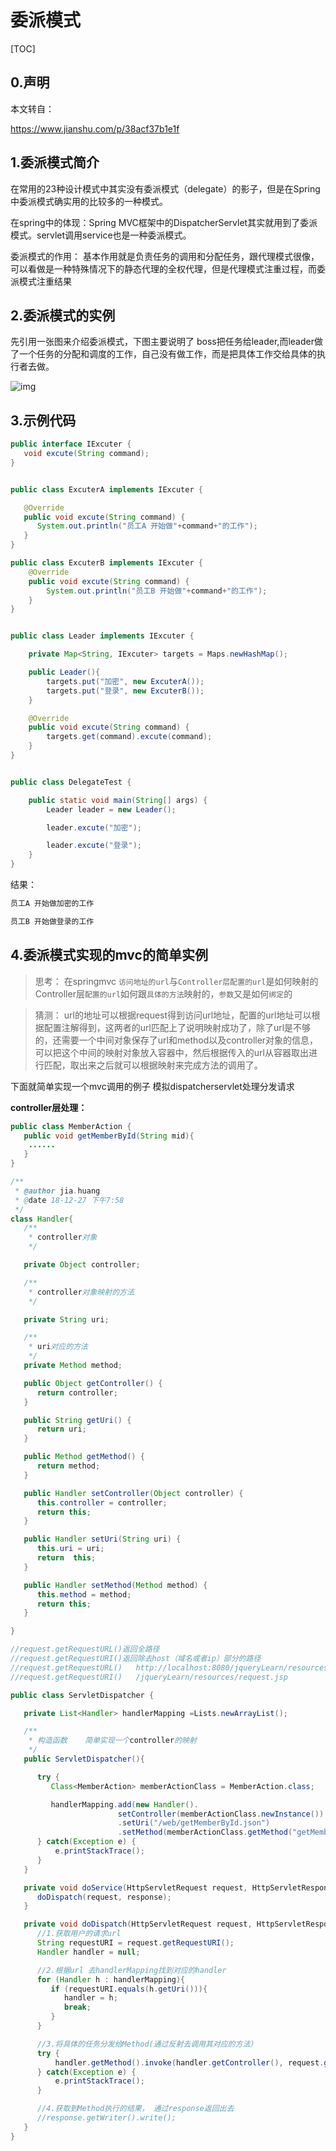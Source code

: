 # 委派模式

[TOC]

## 0.声明

本文转自：

https://www.jianshu.com/p/38acf37b1e1f

## 1.委派模式简介

在常用的23种设计模式中其实没有委派模式（delegate）的影子，但是在Spring中委派模式确实用的比较多的一种模式。

在spring中的体现：Spring MVC框架中的DispatcherServlet其实就用到了委派模式。servlet调用service也是一种委派模式。

委派模式的作用： 基本作用就是负责任务的调用和分配任务，跟代理模式很像，可以看做是一种特殊情况下的静态代理的全权代理，但是代理模式注重过程，而委派模式注重结果

 ## 2.委派模式的实例

先引用一张图来介绍委派模式，下图主要说明了 boss把任务给leader,而leader做了一个任务的分配和调度的工作，自己没有做工作，而是把具体工作交给具体的执行者去做。

 ![img](https://upload-images.jianshu.io/upload_images/13417101-e2c94360193df39e.png)

 ## 3.示例代码

```java
public interface IExcuter {
   void excute(String command);
}


public class ExcuterA implements IExcuter {

   @Override
   public void excute(String command) {
      System.out.println("员工A 开始做"+command+"的工作");
   }
} 

public class ExcuterB implements IExcuter {
	@Override
	public void excute(String command) {
		System.out.println("员工B 开始做"+command+"的工作");
	}
}


public class Leader implements IExcuter {

	private Map<String, IExcuter> targets = Maps.newHashMap();

	public Leader(){
		targets.put("加密", new ExcuterA());
		targets.put("登录", new ExcuterB());
	}

	@Override
	public void excute(String command) {
		targets.get(command).excute(command);
	}
}


public class DelegateTest {

	public static void main(String[] args) {
		Leader leader = new Leader();

		leader.excute("加密");

		leader.excute("登录");
	}
}


```



结果：

```java
员工A 开始做加密的工作

员工B 开始做登录的工作
```



## 4.委派模式实现的mvc的简单实例

> 思考： 在springmvc `访问地址的url`与`Controller层配置的url`是如何映射的 Controller层`配置的url`如何跟`具体的方法`映射的，`参数`又是如何`绑定`的

>猜测：
> url的地址可以根据request得到访问url地址，配置的url地址可以根据配置注解得到，这两者的url匹配上了说明映射成功了，除了url是不够的，还需要一个中间对象保存了url和method以及controller对象的信息，可以把这个中间的映射对象放入容器中，然后根据传入的url从容器取出进行匹配，取出来之后就可以根据映射来完成方法的调用了。

下面就简单实现一个mvc调用的例子 模拟dispatcherservlet处理分发请求

**controller层处理：**

```java
public class MemberAction {
   public void getMemberById(String mid){
	......
   }
}
```



```java
/**
 * @author jia.huang
 * @date 18-12-27 下午7:58
 */
class Handler{
   /**
    * controller对象
    */

   private Object controller;

   /**
    * controller对象映射的方法
    */

   private String uri;

   /**
    * uri对应的方法
    */
   private Method method;

   public Object getController() {
      return controller;
   }

   public String getUri() {
      return uri;
   }

   public Method getMethod() {
      return method;
   }

   public Handler setController(Object controller) {
      this.controller = controller;
      return this;
   }

   public Handler setUri(String uri) {
      this.uri = uri;
      return  this;
   }

   public Handler setMethod(Method method) {
      this.method = method;
      return this;
   }

}

//request.getRequestURL()返回全路径
//request.getRequestURI()返回除去host（域名或者ip）部分的路径
//request.getRequestURL()   http://localhost:8080/jqueryLearn/resources/request.jsp
//request.getRequestURI()   /jqueryLearn/resources/request.jsp

public class ServletDispatcher {

   private List<Handler> handlerMapping =Lists.newArrayList();

   /**
    * 构造函数    简单实现一个controller的映射
    */
   public ServletDispatcher(){

      try {
         Class<MemberAction> memberActionClass = MemberAction.class;

         handlerMapping.add(new Handler().
                        setController(memberActionClass.newInstance())
                        .setUri("/web/getMemberById.json")
                        .setMethod(memberActionClass.getMethod("getMemberById", String.class)));
      } catch(Exception e) {
          e.printStackTrace();
      }
   }

   private void doService(HttpServletRequest request, HttpServletResponse response){
      doDispatch(request, response);
   }

   private void doDispatch(HttpServletRequest request, HttpServletResponse response) {
      //1.获取用户的请求url
      String requestURI = request.getRequestURI();
      Handler handler = null;

      //2.根据url 去handlerMapping找到对应的handler
      for (Handler h : handlerMapping){
         if (requestURI.equals(h.getUri())){
            handler = h;
            break;
         }
      }

      //3.将具体的任务分发给Method(通过反射去调用其对应的方法）
      try {
          handler.getMethod().invoke(handler.getController(), request.getParameter("mid"));
      } catch(Exception e) {
          e.printStackTrace();
      }

      //4.获取到Method执行的结果， 通过response返回出去
      //response.getWriter().write();
   }
}
```